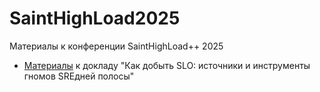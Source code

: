 # SaintHighLoad2025
Материалы к конференции SaintHighLoad++ 2025
* [Материалы](https://github.com/vseinstrumentiru/SaintHighLoad2025/tree/main/kak-dobyt-slo) к докладу "Как добыть SLO: источники и инструменты гномов SREдней полосы"
